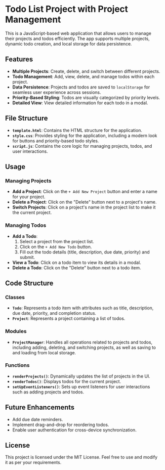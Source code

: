 # Todo List Project with Project Management

This is a JavaScript-based web application that allows users to manage their projects and todos efficiently. The app supports multiple projects, dynamic todo creation, and local storage for data persistence.

## Features

- **Multiple Projects**: Create, delete, and switch between different projects.
- **Todo Management**: Add, view, delete, and manage todos within each project.
- **Data Persistence**: Projects and todos are saved to `localStorage` for seamless user experience across sessions.
- **Priority-Based Styling**: Todos are visually categorized by priority levels.
- **Detailed View**: View detailed information for each todo in a modal.

## File Structure

- **`template.html`**: Contains the HTML structure for the application.
- **`style.css`**: Provides styling for the application, including a modern look for buttons and priority-based todo styles.
- **`script.js`**: Contains the core logic for managing projects, todos, and user interactions.

## Usage

### Managing Projects

- **Add a Project**: Click on the `+ Add New Project` button and enter a name for your project.
- **Delete a Project**: Click on the "Delete" button next to a project's name.
- **Switch Projects**: Click on a project's name in the project list to make it the current project.

### Managing Todos

- **Add a Todo**:
  1. Select a project from the project list.
  2. Click on the `+ Add New Todo` button.
  3. Fill out the todo details (title, description, due date, priority) and submit.
- **View a Todo**: Click on a todo item to view its details in a modal.
- **Delete a Todo**: Click on the "Delete" button next to a todo item.

## Code Structure

### Classes

- **`Todo`**: Represents a todo item with attributes such as title, description, due date, priority, and completion status.
- **`Project`**: Represents a project containing a list of todos.

### Modules

- **`ProjectManager`**: Handles all operations related to projects and todos, including adding, deleting, and switching projects, as well as saving to and loading from local storage.

### Functions

- **`renderProjects()`**: Dynamically updates the list of projects in the UI.
- **`renderTodos()`**: Displays todos for the current project.
- **`setUpEventListeners()`**: Sets up event listeners for user interactions such as adding projects and todos.

## Future Enhancements

- Add due date reminders.
- Implement drag-and-drop for reordering todos.
- Enable user authentication for cross-device synchronization.

## License

This project is licensed under the MIT License. Feel free to use and modify it as per your requirements.

